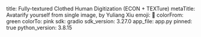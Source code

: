 title: Fully-textured Clothed Human Digitization (ECON + TEXTure)
metaTitle: Avatarify yourself from single image, by Yuliang Xiu
emoji: 🤼
colorFrom: green
colorTo: pink
sdk: gradio
sdk_version: 3.27.0
app_file: app.py
pinned: true
python_version: 3.8.15